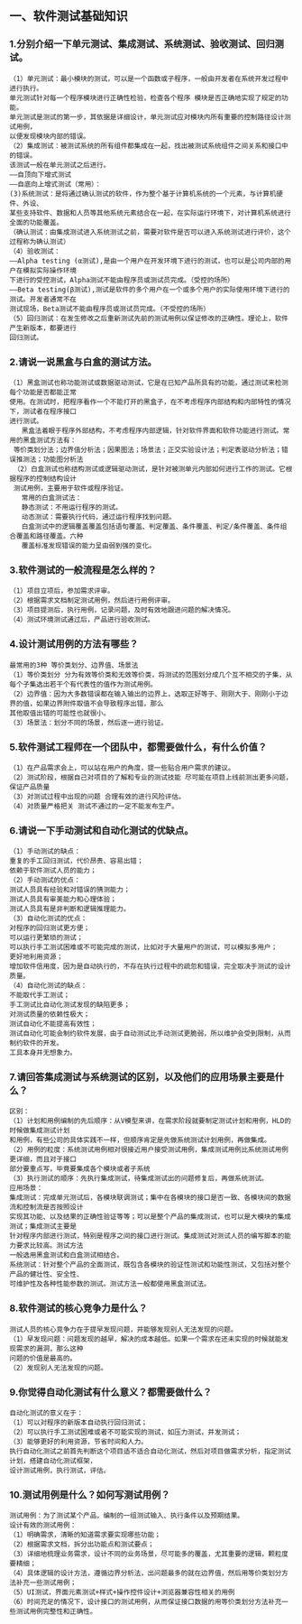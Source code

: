 ## 一、软件测试基础知识
### 1.分别介绍一下单元测试、集成测试、系统测试、验收测试、回归测试。
    （1）单元测试：最小模块的测试，可以是一个函数或子程序，一般由开发者在系统开发过程中进行执行。
    单元测试针对每一个程序模块进行正确性检验，检查各个程序 模块是否正确地实现了规定的功能。
    单元测试是测试的第一步，其依据是详细设计，单元测试应对模块内所有重要的控制路径设计测试用例，
    以便发现模块内部的错误。
    （2）集成测试：被测试系统的所有组件都集成在一起，找出被测试系统组件之间关系和接口中的错误。
    该测试一般在单元测试之后进行。
    ——自顶向下增式测试
    ——自底向上增式测试（常用）：
    (3)系统测试：是将通过确认测试的软件，作为整个基于计算机系统的一个元素，与计算机硬件、外设、
    某些支持软件、数据和人员等其他系统元素结合在一起，在实际运行环境下，对计算机系统进行全面的功能覆盖。
    （确认测试：由集成测试进入系统测试之前，需要对软件是否可以进入系统测试进行评价，这个过程称为确认测试）
    （4）验收测试：
    ——Alpha testing (α测试),是由一个用户在开发环境下进行的测试，也可以是公司内部的用户在模拟实际操作环境
    下进行的受控测试，Alpha测试不能由程序员或测试员完成。（受控的场所）
    ——Beta testing(β测试),测试是软件的多个用户在一个或多个用户的实际使用环境下进行的测试。开发者通常不在
    测试现场，Beta测试不能由程序员或测试员完成。（不受控的场所）
    （5）回归测试：在发生修改之后重新测试先前的测试用例以保证修改的正确性。理论上，软件产生新版本，都要进行
    回归测试。
### 2.请说一说黑盒与白盒的测试方法。
    （1）黑盒测试也称功能测试或数据驱动测试，它是在已知产品所具有的功能，通过测试来检测每个功能是否都能正常
    使用。在测试时，把程序看作一个不能打开的黑盒子，在不考虑程序内部结构和内部特性的情况下，测试者在程序接口
    进行测试。
       黑盒法着眼于程序外部结构，不考虑程序内部逻辑，针对软件界面和软件功能进行测试。常用的黑盒测试方法有：
     等价类划分法；边界值分析法；因果图法；场景法；正交实验设计法；判定表驱动分析法；错误推测法；功能图分析法
     （2）白盒测试也称结构测试或逻辑驱动测试，是针对被测单元内部如何进行工作的测试。它根据程序的控制结构设计
     测试用例，主要用于软件或程序验证。
       常用的白盒测试法：
       静态测试：不用运行程序的测试。
       动态测试：需要执行代码，通过运行程序找到问题。
       白盒测试中的逻辑覆盖覆盖包括语句覆盖、判定覆盖、条件覆盖、判定/条件覆盖、条件组合覆盖和路径覆盖。六种
       覆盖标准发现错误的能力呈由弱到强的变化。
### 3.软件测试的一般流程是怎么样的？
    （1）项目立项后，参加需求评审。
    （2）根据需求文档制定测试用例，然后进行用例评审。
    （3）项目提测后，执行用例，记录问题，及时有效地跟进问题的解决情况。
    （4）测试环境测试通过后，产品进行验收测试。
### 4.设计测试用例的方法有哪些？
    最常用的3种 等价类划分、边界值、场景法 
    （1）等价类划分 分为有效等价类和无效等价类，将测试的范围划分成几个互不相交的子集，从每个子集选出若干个有代表性的值作为测试用例。 
    （2）边界值：因为大多数错误都在输入输出的边界上，选取正好等于、刚刚大于、刚刚小于边界的值，如果边界附件取值不会导致程序出错，那么
    其他取值出错的可能性也就很小。 
    （3）场景法：划分不同的场景，然后逐一进行验证。
### 5.软件测试工程师在一个团队中，都需要做什么，有什么价值？
    （1）在产品需求会上，可以站在用户的角度，提一些贴合用户需求的建议。
    （2）测试阶段，根据自己对项目的了解和专业的测试技能 尽可能在项目上线前测出更多问题，保证产品质量 
    （3）对测试过程中出现的问题 合理有效的进行风险评估。
    （4）对质量严格把关 测试不通过的一定不能发布生产。
### 6.请说一下手动测试和自动化测试的优缺点。
    （1）手动测试的缺点：
    重复的手工回归测试，代价昂贵、容易出错；
    依赖于软件测试人员的能力；
    （2）手动测试的优点：
    测试人员具有经验和对错误的猜测能力；
    测试人员具有审美能力和心理体验；
    测试人员具有是非判断和逻辑推理能力。
    （3）自动化测试的优点：
    对程序的回归测试更方便；
    可以运行更繁琐的测试；
    可以执行手工测试困难或不可能完成的测试，比如对于大量用户的测试，可以模拟多用户；
    更好地利用资源；
    增加软件信用度，因为是自动执行的，不存在执行过程中的疏忽和错误，完全取决于测试的设计质量。
    （4）自动化测试的缺点：
    不能取代手工测试；
    手工测试比自动化测试发现的缺陷更多；
    对测试质量的依赖性极大；
    测试自动化不能提高有效性；
    测试自动化可能会制约软件发展，由于自动测试比手动测试更脆弱，所以维护会受到限制，从而制约软件的开发。
    工具本身并无想象力。
### 7.请回答集成测试与系统测试的区别，以及他们的应用场景主要是什么？
    区别：
    （1）计划和用例编制的先后顺序：从V模型来讲，在需求阶段就要制定测试计划和用例，HLD的时候做集成测试计划
    和用例，有些公司的具体实践不一样，但顺序肯定是先做系统测试计划用例，再做集成。
    （2）用例的粒度：系统测试用例相对很接近用户接受测试用例，集成测试用例比系统测试用例更详细，而且对于接口
    部分要重点写，毕竟要集成各个模块或者子系统
    （3）执行测试的顺序：先执行集成测试，待集成测试出的问题修复后，再做系统测试。
    应用场景：
    集成测试：完成单元测试后，各模块联调测试；集中在各模块的接口是否一致、各模块间的数据流和控制流是否按照设计
    实现其功能、以及结果的正确性验证等等；可以是整个产品的集成测试，也可以是大模块的集成测试；集成测试主要是
    针对程序内部进行测试，特别是程序之间的接口进行测试。集成测试对测试人员的编写脚本的能力要求比较高。测试方法
    一般选用黑盒测试和白盒测试相结合。
    系统测试：针对整个产品的全面测试，既包含各模块的验证性测试和功能性测试，又包括对整个产品的健壮性、安全性、
    可维护性及各种性能参数的测试。测试方法一般都使用黑盒测试法。
### 8.软件测试的核心竞争力是什么？
    测试人员的核心竞争力在于提早发现问题，并能够发现别人无法发现的问题。
    （1）早发现问题：问题发现的越早，解决的成本越低。如果一个需求在还未实现的时候就能发现需求的漏洞，那么这种
    问题的价值是最高的。
    （2）发现别人无法发现的问题。
### 9.你觉得自动化测试有什么意义？都需要做什么？
    自动化测试的意义在于：
    （1）可以对程序的新版本自动执行回归测试；
    （2）可以执行手工测试困难或者不可能实现的测试，如压力测试，并发测试；
    （3）能够更好的利用资源，节省时间和人力。
    执行自动化测试之前首先判断这个项目适不适合自动化测试，然后对项目做需求分析，指定测试计划，搭建自动化测试框架，
    设计测试用例，执行测试，评估。
### 10.测试用例是什么？如何写测试用例？
    测试用例：为了测试某个产品，编制的一组测试输入、执行条件以及预期结果。
    设计有效的测试用例：
    （1）明确需求，清晰的知道需求要实现哪些功能；
    （2）根据需求文档，拆分出功能点和测试要点；
    （3）详细地梳理业务需求，设计不同的业务场景，尽可能多的覆盖，尤其重要的逻辑，颗粒度要精细；
    （4）具体逻辑的设计方法，遵循边界分析法，出问题最多的就在边界值，然后用等价类划分方法补充一些测试用例；
    （5）UI测试，界面元素测试+样式+操作控件设计+浏览器兼容性相关的用例
    （6）时间充足的情况下，设计接口的测试用例，从而保证接口数据的用等价类划分方法补充一些测试用例完整性和正确性。
    
    
